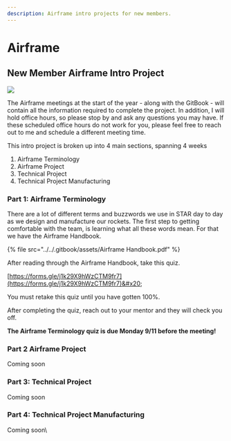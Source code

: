 ```yaml
---
description: Airframe intro projects for new members.
---
```


# Airframe

## New Member Airframe Intro Project

![](../../.gitbook/assets/img\_9630.jpg)

The Airframe meetings at the start of the year - along with the GitBook - will contain all the information required to complete the project. In addition, I will hold office hours, so please stop by and ask any questions you may have. If these scheduled office hours do not work for you, please feel free to reach out to me and schedule a different meeting time.

This intro project is broken up into 4 main sections, spanning 4 weeks

1. Airframe Terminology&#x20;
2. Airframe Project&#x20;
3. Technical Project&#x20;
4. Technical Project Manufacturing

### Part 1: Airframe Terminology

There are a lot of different terms and buzzwords we use in STAR day to day as we design and manufacture our rockets. The first step to getting comfortable with the team, is learning what all these words mean. For that we have the Airframe Handbook.

{% file src="../../.gitbook/assets/Airframe Handbook.pdf" %}

After reading through the Airframe Handbook, take this quiz.&#x20;

[https://forms.gle/j1k29X9hWzCTM9fr7](https://forms.gle/j1k29X9hWzCTM9fr7)&#x20;

You must retake this quiz until you have gotten 100%.&#x20;

After completing the quiz, reach out to your mentor and they will check you off.

**The Airframe Terminology quiz is due Monday 9/11 before the meeting!**

### Part 2 Airframe Project

Coming soon

### Part 3: Technical Project&#x20;

Coming soon

### Part 4: Technical Project Manufacturing

Coming soon\
